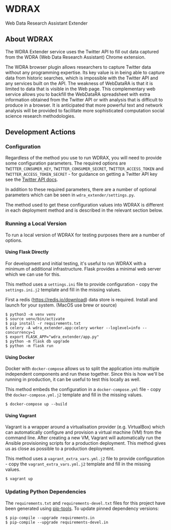 # WDRAX
Web Data Research Assistant Extender


## About WDRAX

The WDRA Extender service uses the Twitter API to fill out data captured from the WDRA (Web Data Research Assistant) Chrome extension.

The WDRA browser plugin allows researchers to capture Twitter data without any programming expertise.
Its key value is in being able to capture data from historic searches, which is impossible with the Twitter API and any services built on the API.
The weakness of WebDataRA is that it is limited to data that is visible in the Web page.
This complementary web service allows you to backfill the WebDataRA spreadsheet with extra information obtained from the Twitter API or with analysis that is difficult to produce in a browser.
It is anticipated that more powerful text and network analysis will be provided to facilitate more sophisticated computation social science research methodologies.


## Development Actions

### Configuration

Regardless of the method you use to run WDRAX, you will need to provide some configuration parameters.
The required options are `TWITTER_CONSUMER_KEY`, `TWITTER_CONSUMER_SECRET`, `TWITTER_ACCESS_TOKEN` and `TWITTER_ACCESS_TOKEN_SECRET` - for guidance on getting a Twitter API key see the [Twitter API docs](https://developer.twitter.com/en/docs/twitter-api/getting-started/guide).

In addition to these required parameters, there are a number of optional parameters which can be seen in `wdra_extender/settings.py`.

The method used to get these configuration values into WDRAX is different in each deployment method and is described in the relevant section below.

### Running a Local Version

To run a local version of WDRAX for testing purposes there are a number of options.

#### Using Flask Directly

For development and initial testing, it's useful to run WDRAX with a minimum of additional infrastructure.
Flask provides a minimal web server which we can use for this.

This method uses a `settings.ini` file to provide configuration - copy the `settings.ini.j2` template and fill in the missing values.

First a redis (https://redis.io/download) data store is required. Install and launch for your system. (MacOS use brew or source)

```
$ python3 -m venv venv
$ source venv/bin/activate
$ pip install -r requirements.txt
$ celery -A wdra_extender.app:celery worker --loglevel=info --concurrency=1
$ export FLASK_APP="wdra_extender/app.py"
$ python -m flask db upgrade
$ python -m flask run
```

#### Using Docker

Docker with `docker-compose` allows us to split the application into multiple independent components and run these together.
Since this is how we'll be running in production, it can be useful to test this locally as well.

This method embeds the configuration in a `docker-compose.yml` file - copy the `docker-compose.yml.j2` template and fill in the missing values.

```
$ docker-compose up --build
```


#### Using Vagrant

Vagrant is a wrapper around a virtualisation provider (e.g. VirtualBox) which can automatically configure and provision a virtual machine (VM) from the command line.
After creating a new VM, Vagrant will automatically run the Ansible provisioning scripts for a production deployment.
This method gives us as close as possible to a production deployment.

This method uses a `vagrant_extra_vars.yml.j2` file to provide configuration - copy the `vagrant_extra_vars.yml.j2` template and fill in the missing values.

```
$ vagrant up
```


### Updating Python Dependencies

The `requirements.txt` and `requirements-devel.txt` files for this project have been generated using [pip-tools](https://github.com/jazzband/pip-tools).
To update pinned dependency versions:

```
$ pip-compile --upgrade requirements.in
$ pip-compile --upgrade requirements-devel.in
```
